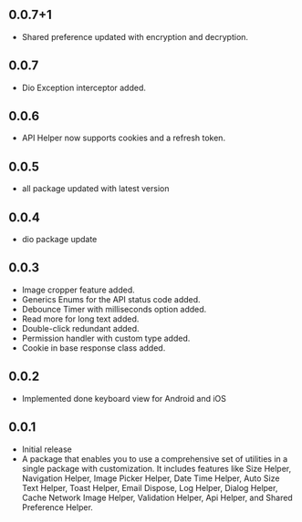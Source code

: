 ## 0.0.7+1

* Shared preference updated with encryption and decryption.

## 0.0.7

* Dio Exception interceptor added.

## 0.0.6

* API Helper now supports cookies and a refresh token.

## 0.0.5

* all package updated with latest version

## 0.0.4

* dio package update

## 0.0.3

* Image cropper feature added.
* Generics Enums for the API status code added.
* Debounce Timer with milliseconds option added.
* Read more for long text added.
* Double-click redundant added.
* Permission handler with custom type added.
* Cookie in base response class added.

## 0.0.2

* Implemented done keyboard view for Android and iOS

## 0.0.1

* Initial release
* A package that enables you to use a comprehensive set of utilities in a single package with customization. It includes features like Size Helper, Navigation Helper, Image Picker Helper, Date Time Helper, Auto Size Text Helper, Toast Helper, Email Dispose, Log Helper, Dialog Helper, Cache Network Image Helper, Validation Helper, Api Helper, and Shared Preference Helper.
